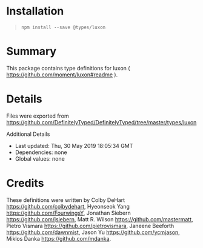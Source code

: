 # Installation
> `npm install --save @types/luxon`

# Summary
This package contains type definitions for luxon ( https://github.com/moment/luxon#readme ).

# Details
Files were exported from https://github.com/DefinitelyTyped/DefinitelyTyped/tree/master/types/luxon

Additional Details
 * Last updated: Thu, 30 May 2019 18:05:34 GMT
 * Dependencies: none
 * Global values: none

# Credits
These definitions were written by Colby DeHart <https://github.com/colbydehart>, Hyeonseok Yang <https://github.com/FourwingsY>, Jonathan Siebern <https://github.com/jsiebern>, Matt R. Wilson <https://github.com/mastermatt>, Pietro Vismara <https://github.com/pietrovismara>, Janeene Beeforth <https://github.com/dawnmist>, Jason Yu <https://github.com/ycmjason>, Miklos Danka <https://github.com/mdanka>.

